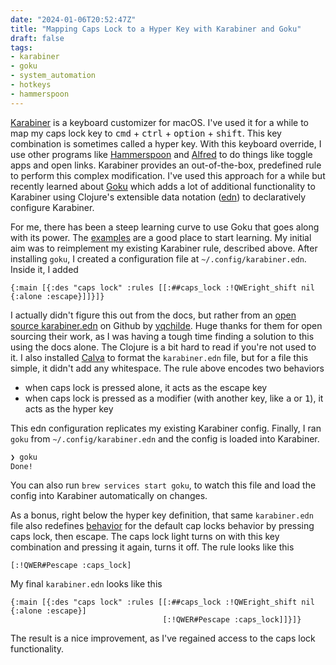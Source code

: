```yaml
---
date: "2024-01-06T20:52:47Z"
title: "Mapping Caps Lock to a Hyper Key with Karabiner and Goku"
draft: false
tags:
- karabiner
- goku
- system_automation
- hotkeys
- hammerspoon
---
```


[Karabiner](https://karabiner-elements.pqrs.org/) is a keyboard customizer for macOS.
I've used it for a while to map my caps lock key to <kbd>cmd</kbd> + <kbd>ctrl</kbd> + <kbd>option</kbd> + <kbd>shift</kbd>.
This key combination is sometimes called a hyper key.
With this keyboard override, I use other programs like [Hammerspoon](https://www.hammerspoon.org/) and [Alfred](https://www.alfredapp.com/) to do things like toggle apps and open links.
Karabiner provides an out-of-the-box, predefined rule to perform this complex modification.
I've used this approach for a while but recently learned about [Goku](https://github.com/yqrashawn/GokuRakuJoudo) which adds a lot of additional functionality to Karabiner using Clojure's extensible data notation ([edn](https://github.com/edn-format/edn)) to declaratively configure Karabiner.

For me, there has been a steep learning curve to use Goku that goes along with its power.
The [examples](https://github.com/yqrashawn/GokuRakuJoudo/blob/master/examples.org) are a good place to start learning.
My initial aim was to reimplement my existing Karabiner rule, described above.
After installing `goku`, I created a configuration file at `~/.config/karabiner.edn`.
Inside it, I added

```edn
{:main [{:des "caps lock" :rules [[:##caps_lock :!QWEright_shift nil {:alone :escape}]]}]}
```

I actually didn't figure this out from the docs, but rather from an [open source karabiner.edn](https://github.com/yqchilde/capslox-karabiner/blob/2108763e4e8c02793e52210975d705ae62a204d2/capslox-karabiner.edn#L41) on Github by [yqchilde](https://github.com/yqchilde).
Huge thanks for them for open sourcing their work, as I was having a tough time finding a solution to this using the docs alone.
The Clojure is a bit hard to read if you're not used to it.
I also installed [Calva](https://calva.io/) to format the `karabiner.edn` file, but for a file this simple, it didn't add any whitespace.
The rule above encodes two behaviors

- when caps lock is pressed alone, it acts as the escape key
- when caps lock is pressed as a modifier (with another key, like <kbd>a</kbd> or <kbd>1</kbd>), it acts as the hyper key

This edn configuration replicates my existing Karabiner config.
Finally, I ran `goku` from `~/.config/karabiner.edn` and the config is loaded into Karabiner.

```sh
❯ goku
Done!
```

You can also run `brew services start goku`, to watch this file and load the config into Karabiner automatically on changes.

As a bonus, right below the hyper key definition, that same `karabiner.edn` file also redefines [behavior](https://github.com/yqchilde/capslox-karabiner/blob/2108763e4e8c02793e52210975d705ae62a204d2/capslox-karabiner.edn#L43C18-L43C45) for the default cap locks behavior by pressing caps lock, then escape.
The caps lock light turns on with this key combination and pressing it again, turns it off.
The rule looks like this

```edn
[:!QWER#Pescape :caps_lock]
```

My final `karabiner.edn` looks like this

```edn
{:main [{:des "caps lock" :rules [[:##caps_lock :!QWEright_shift nil {:alone :escape}]
                                  [:!QWER#Pescape :caps_lock]]}]}

```

The result is a nice improvement, as I've regained access to the caps lock functionality.
